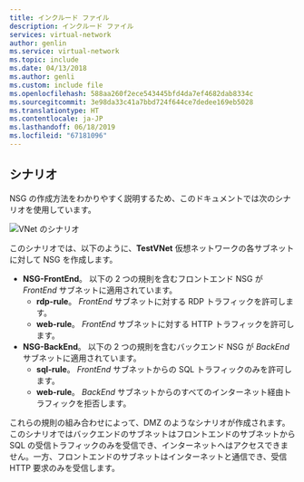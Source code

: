 ```yaml
---
title: インクルード ファイル
description: インクルード ファイル
services: virtual-network
author: genlin
ms.service: virtual-network
ms.topic: include
ms.date: 04/13/2018
ms.author: genli
ms.custom: include file
ms.openlocfilehash: 588aa260f2ece543445bfd4da7ef4682dab8334c
ms.sourcegitcommit: 3e98da33c41a7bbd724f644ce7dedee169eb5028
ms.translationtype: HT
ms.contentlocale: ja-JP
ms.lasthandoff: 06/18/2019
ms.locfileid: "67181096"
---
```

## <a name="scenario"></a>シナリオ
NSG の作成方法をわかりやすく説明するため、このドキュメントでは次のシナリオを使用しています。

![VNet のシナリオ](./media/virtual-networks-create-nsg-scenario-include/figure1.png)

このシナリオでは、以下のように、**TestVNet** 仮想ネットワークの各サブネットに対して NSG を作成します。 

* **NSG-FrontEnd**。 以下の 2 つの規則を含むフロントエンド NSG が *FrontEnd* サブネットに適用されています。    
  * **rdp-rule**。 *FrontEnd* サブネットに対する RDP トラフィックを許可します。
  * **web-rule**。 *FrontEnd* サブネットに対する HTTP トラフィックを許可します。
* **NSG-BackEnd**。 以下の 2 つの規則を含むバックエンド NSG が *BackEnd* サブネットに適用されています。    
  * **sql-rule**。 *FrontEnd* サブネットからの SQL トラフィックのみを許可します。
  * **web-rule**。 *BackEnd* サブネットからのすべてのインターネット経由トラフィックを拒否します。

これらの規則の組み合わせによって、DMZ のようなシナリオが作成されます。このシナリオではバックエンドのサブネットはフロントエンドのサブネットから SQL の受信トラフィックのみを受信でき、インターネットへはアクセスできません。一方、フロントエンドのサブネットはインターネットと通信でき、受信 HTTP 要求のみを受信します。

